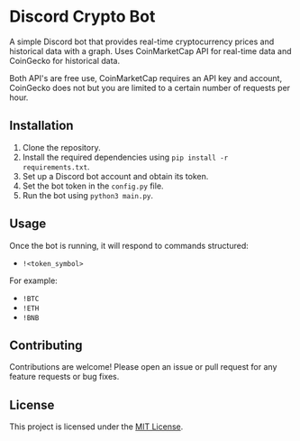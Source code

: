 # Discord Crypto Bot

A simple Discord bot that provides real-time cryptocurrency prices and historical data with a graph. Uses CoinMarketCap API for real-time data and CoinGecko for historical data.

Both API's are free use, CoinMarketCap requires an API key and account, CoinGecko does not but you are limited to a certain number of requests per hour.

## Installation

1. Clone the repository.
2. Install the required dependencies using `pip install -r requirements.txt`.
3. Set up a Discord bot account and obtain its token.
4. Set the bot token in the `config.py` file.
5. Run the bot using `python3 main.py`.

## Usage

Once the bot is running, it will respond to commands structured:

- `!<token_symbol>`

For example:

- `!BTC`
- `!ETH`
- `!BNB`

## Contributing

Contributions are welcome! Please open an issue or pull request for any feature requests or bug fixes.

## License

This project is licensed under the [MIT License](https://opensource.org/licenses/MIT).

